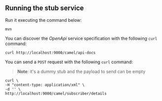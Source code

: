 
## Running the stub service

Run it executing the command below:

```
mvn
```

You can discover the *OpenApi* service specification with the following `curl` command:

```
curl http://localhost:9000/camel/api-docs
```

You can send a `POST` request with the following `curl` command:

>**Note**: it's a dummy stub and the payload to send can be empty

```
curl \
-H "content-type: application/xml" \
-d '' \
http://localhost:9000/camel/subscriber/details
```

